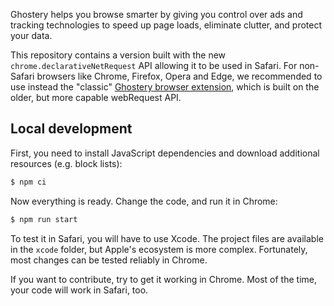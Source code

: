 Ghostery helps you browse smarter by giving you control over ads and tracking technologies to speed up page loads, eliminate clutter, and protect your data.

This repository contains a version built with the new `chrome.declarativeNetRequest` API allowing it to be used in Safari. For non-Safari browsers like Chrome, Firefox, Opera and Edge, we recommended to use instead the "classic" [Ghostery browser extension](https://github.com/ghostery/ghostery-extension/), which is built on the older, but more capable webRequest API.

## Local development

First, you need to install JavaScript dependencies and download additional resources (e.g. block lists):

```sh
$ npm ci
````

Now everything is ready. Change the code, and run it in Chrome:

```sh
$ npm run start
````

To test it in Safari, you will have to use Xcode. The project files are available in the `xcode` folder, but Apple's ecosystem is more complex. Fortunately, most changes can be tested reliably in Chrome.

If you want to contribute, try to get it working in Chrome. Most of the time, your code will work in Safari, too.
